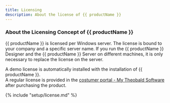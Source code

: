 ```yaml
---
title: Licensing
description: About the license of {{ productName }}
---
```


### About the Licensing Concept of {{ productName }}

{{ productName }} is licensed per Windows server. The license is bound to your company and a specific server name.
If you run the {{ productName }} Designer and the {{ productName }} Server on different machines, it is only necessary to replace the license on the server.

A demo license is automatically installed with the installation of {{ productName }}.<br>
A regular license is provided in the [costumer portal - My Theobald Software](https://my.theobald-software.com/) after purchasing the product. 

{% include "setup/license.md" %}


